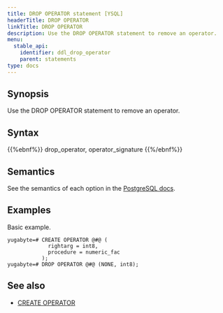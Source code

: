 ```yaml
---
title: DROP OPERATOR statement [YSQL]
headerTitle: DROP OPERATOR
linkTitle: DROP OPERATOR
description: Use the DROP OPERATOR statement to remove an operator.
menu:
  stable_api:
    identifier: ddl_drop_operator
    parent: statements
type: docs
---
```


## Synopsis

Use the DROP OPERATOR statement to remove an operator.

## Syntax

{{%ebnf%}}
  drop_operator,
  operator_signature
{{%/ebnf%}}

## Semantics

See the semantics of each option in the [PostgreSQL docs][postgresql-docs-drop-operator].

## Examples

Basic example.

```plpgsql
yugabyte=# CREATE OPERATOR @#@ (
             rightarg = int8,
             procedure = numeric_fac
           );
yugabyte=# DROP OPERATOR @#@ (NONE, int8);
```

## See also

- [CREATE OPERATOR](../ddl_create_operator)

[postgresql-docs-drop-operator]: https://www.postgresql.org/docs/11/sql-dropoperator.html
